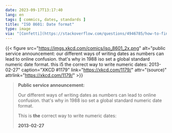 ```yaml
---
date: 2023-09-17T13:17:40
lang: en
tags: [ commics, dates, standards ]
title: "ISO 8601: Date format"
type: image
via: "[Confetti](https://stackoverflow.com/questions/4946785/how-to-find-the-difference-in-days-between-two-dates#comment101469027_6948865)"
---
```


{{< figure src="https://imgs.xkcd.com/comics/iso_8601_2x.png" alt="public service announcement: our different ways of writing dates as numbers can lead to online confusion. that's why in 1988 iso set a global standard numeric date format. this i5 the correct way to write numeric dates: 2013-02-27" caption="XKCD #1179" link="https://xkcd.com/1179/" attr="(source)" attrlink="https://xkcd.com/1179/" >}}

> **Public service announcement:**
>
> Our different ways of writing dates as numbers
> can lead to online confusion. that's why in 1988
> iso set a global standard numeric date format.
>
> This is **the** correct way to write numeric dates:
>
> **2013-02-27**
